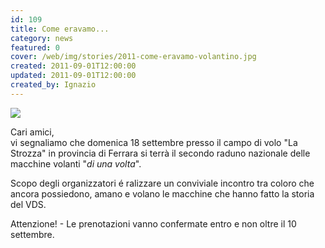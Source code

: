 ```yaml
---
id: 109
title: Come eravamo...
category: news
featured: 0
cover: /web/img/stories/2011-come-eravamo-volantino.jpg
created: 2011-09-01T12:00:00
updated: 2011-09-01T12:00:00
created_by: Ignazio
---
```


<img class="float-start mr-3 w-[300px]" src="/web/img/stories/2011-come-eravamo-volantino.jpg"/>

Cari amici,<br />
vi segnaliamo che domenica 18 settembre presso il campo di volo "La Strozza" in provincia di Ferrara si terrà il secondo raduno nazionale delle macchine volanti "<em>di una volta</em>".

Scopo degli organizzatori é ralizzare un conviviale incontro tra coloro che ancora possiedono, amano e volano le macchine che hanno fatto la storia del VDS.

Attenzione! - Le prenotazioni vanno confermate entro e non oltre il 10 settembre.
